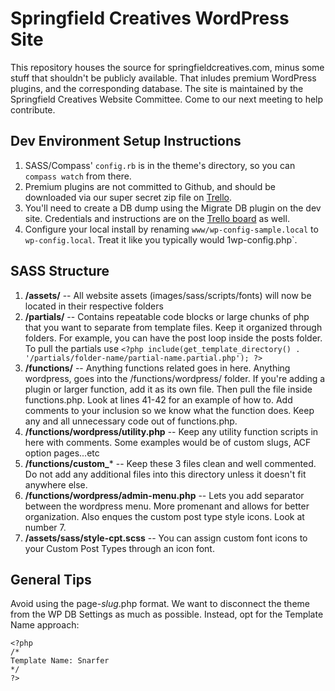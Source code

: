 Springfield Creatives WordPress Site
=============

This repository houses the source for springfieldcreatives.com, minus some stuff that shouldn't be publicly available. That inludes premium WordPress plugins, and the corresponding database. The site is maintained by the Springfield Creatives Website Committee. Come to our next meeting to help contribute.

Dev Environment Setup Instructions
------------------
1. SASS/Compass' `config.rb` is in the theme's directory, so you can `compass watch` from there.
1. Premium plugins are not committed to Github, and should be downloaded via our super secret zip file on [Trello](https://trello.com/c/YVX1q0d7).
1. You'll need to create a DB dump using the Migrate DB plugin on the dev site. Credentials and instructions are on the [Trello board](https://trello.com/c/YVX1q0d7) as well.
1. Configure your local install by renaming `www/wp-config-sample.local` to `wp-config.local`. Treat it like you typically would 1wp-config.php`.


SASS Structure
------------------
1. **/assets/** -- All website assets (images/sass/scripts/fonts) will now be located in their respective folders
2. **/partials/** -- Contains repeatable code blocks or large chunks of php that you want to separate from template files. Keep it organized through folders. For example, you can have the post loop inside the posts folder. To pull the partials use `<?php include(get_template_directory() . '/partials/folder-name/partial-name.partial.php'); ?>`
3. **/functions/** -- Anything functions related goes in here. Anything wordpress, goes into the /functions/wordpress/ folder. If you're adding a plugin or larger function, add it as its own file. Then pull the file inside functions.php. Look at lines 41-42 for an example of how to. Add comments to your inclusion so we know what the function does. Keep any and all unnecessary code out of functions.php.
4. **/functions/wordpress/utility.php** -- Keep any utility function scripts in here with comments. Some examples would be of custom slugs, ACF option pages...etc
5. **/functions/custom_*** -- Keep these 3 files clean and well commented. Do not add any additional files into this directory unless it doesn't fit anywhere else.
6. **/functions/wordpress/admin-menu.php** -- Lets you add separator between the wordpress menu. More promenant and allows for better organization. Also enques the custom post type style icons. Look at number 7.
7. **/assets/sass/style-cpt.scss** -- You can assign custom font icons to your Custom Post Types through an icon font.


General Tips
------------------
Avoid using the page-*slug*.php format. We want to disconnect the theme from the WP DB Settings as much as possible. Instead, opt for the Template Name approach:

	<?php
	/*
	Template Name: Snarfer
	*/
	?>